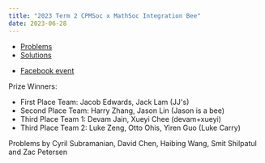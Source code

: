 ```yaml
---
title: "2023 Term 2 CPMSoc x MathSoc Integration Bee"
date: 2023-06-28
---
```


- [Problems](problems.pdf)
- [Solutions](solutions.pdf)
<!--more-->
- [Facebook event](https://www.facebook.com/events/171043165771611)

Prize Winners:

- First Place Team: Jacob Edwards, Jack Lam (JJ's)
- Second Place Team: Harry Zhang, Jason Lin (Jason is a bee)
- Third Place Team 1: Devam Jain, Xueyi Chee (devam+xueyi)
- Third Place Team 2: Luke Zeng, Otto Ohis, Yiren Guo (Luke Carry)

Problems by Cyril Subramanian, David Chen, Haibing Wang, Smit Shilpatul and Zac Petersen